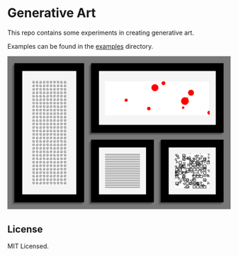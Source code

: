 # Generative Art

This repo contains some experiments in creating generative art.

Examples can be found in the [examples](./examples) directory.


![Wall](./examples/wall.png)

## License

MIT Licensed.
